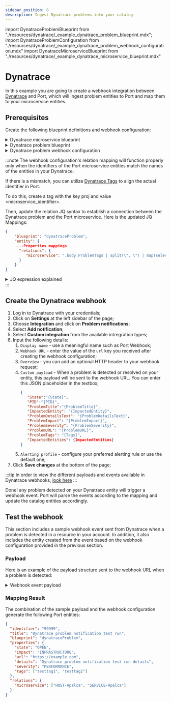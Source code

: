 ```yaml
---
sidebar_position: 8
description: Ingest Dynatrace problems into your catalog
---
```


import DynatraceProblemBlueprint from "./resources/dynatrace/\_example_dynatrace_problem_blueprint.mdx";
import DynatraceProblemConfiguration from "./resources/dynatrace/\_example_dynatrace_problem_webhook_configuration.mdx"
import DynatraceMicroserviceBlueprint from "./resources/dynatrace/\_example_dynatrace_microservice_blueprint.mdx"

# Dynatrace

In this example you are going to create a webhook integration between [Dynatrace](https://www.dynatrace.com/) and Port, which will ingest problem entities to Port and map them to your microservice entities.

## Prerequisites

Create the following blueprint definitions and webhook configuration:

<details>
<summary>Dynatrace microservice blueprint</summary>
<DynatraceMicroserviceBlueprint/>
</details>

<details>
<summary>Dynatrace problem blueprint</summary>
<DynatraceProblemBlueprint/>
</details>

<details>
<summary>Dynatrace problem webhook configuration</summary>
<DynatraceProblemConfiguration/>
</details>

:::note
The webhook configuration's relation mapping will function properly only when the identifiers of the Port microservice entities match the names of the entities in your Dynatrace.

If there is a mismatch, you can utilize [Dynatrace Tags](https://www.dynatrace.com/support/help/manage/tags-and-metadata) to align the actual identifier in Port.

To do this, create a tag with the key proj and value <microservice_identifier>.

Then, update the relation JQ syntax to establish a connection between the Dynatrace problem and the Port microservice. Here is the updated JQ Mappings:

```json showLineNumbers
{
    "blueprint": "dynatraceProblem",
    "entity": {
     ...Properties mappings
      "relations": {
         "microservice": ".body.ProblemTags | split(\", \") | map(select(test(\"proj:\")) | sub(\"proj:\";\"\"))"
      }
    }
}
```

<details>
<summary>JQ expression explained</summary>
The above JQ expression will split the tags by comma and space, then filter the tags that start with `proj:` and remove the `proj:` prefix from the tag value.
</details>
:::

## Create the Dynatrace webhook

1. Log in to Dynatrace with your credentials;
2. Click on **Settings** at the left sidebar of the page;
3. Choose **Integration** and click on **Problem notifications**;
4. Select **Add notification**;
5. Select **Custom integration** from the available intregration types;
6. Input the following details:
   1. `Display name` - use a meaningful name such as Port Webhook;
   2. `Webhook URL` - enter the value of the `url` key you received after creating the webhook configuration;
   3. `Overview` - you can add an optional HTTP header to your webhook request;
   4. `Custom payload` - When a problem is detected or resolved on your entity, this payload will be sent to the webhook URL. You can enter this JSON placeholder in the textbox;
      ```json showLineNumbers
      {
         "State":"{State}",
         "PID":"{PID}",
         "ProblemTitle":"{ProblemTitle}",
         "ImpactedEntity": "{ImpactedEntity}",
         "ProblemDetailsText": "{ProblemDetailsText}",
         "ProblemImpact": "{ProblemImpact}",
         "ProblemSeverity": "{ProblemSeverity}",
         "ProblemURL": "{ProblemURL}",
         "ProblemTags": "{Tags}",
         "ImpactedEntities": {ImpactedEntities}
      }
      ```
   5. `Alerting profile` - configure your preferred alerting rule or use the default one;
7. Click **Save changes** at the bottom of the page;

:::tip
In order to view the different payloads and events available in Dynatrace webhooks, [look here](https://www.dynatrace.com/support/help/observe-and-explore/notifications-and-alerting/problem-notifications/webhook-integration)
:::

Done! any problem detected on your Dynatrace entity will trigger a webhook event. Port will parse the events according to the mapping and update the catalog entities accordingly.

## Test the webhook

This section includes a sample webhook event sent from Dynatrace when a problem is detected in a resource in your account. In addition, it also includes the entity created from the event based on the webhook configuration provided in the previous section.

### Payload

Here is an example of the payload structure sent to the webhook URL when a problem is detected:

<details>
<summary> Webhook event payload</summary>

```json showLineNumbers
{
  "ImpactedEntities": [
    {
      "type": "HOST",
      "name": "MyHost1",
      "entity": "HOST-Apalca"
    },
    {
      "type": "SERVICE",
      "name": "MyService1",
      "entity": "SERVICE-Apalca"
    }
  ],
  "ImpactedEntity": "MyHost1, MyService1",
  "PID": "99999",
  "ProblemDetailsText": "Dynatrace problem notification test run details",
  "ProblemID": "999",
  "ProblemImpact": "INFRASTRUCTURE",
  "ProblemTitle": "Dynatrace problem notification test run",
  "ProblemURL": "https://example.com",
  "State": "OPEN",
  "ProblemTags": "testtag1, testtag2",
  "ProblemSeverity": "PERFORMANCE"
}
```

</details>

### Mapping Result

The combination of the sample payload and the webhook configuration generate the following Port entities:

```json showLineNumbers
{
  "identifier": "99999",
  "title": "Dynatrace problem notification test run",
  "blueprint": "dynatraceProblem",
  "properties": {
    "state": "OPEN",
    "impact": "INFRASTRUCTURE",
    "url": "https://example.com",
    "details": "Dynatrace problem notification test run details",
    "severity": "PERFORMANCE",
    "tags": ["testtag1", "testtag2"]
  },
  "relations": {
    "microservice": ["HOST-Apalca", "SERVICE-Apalca"]
  }
}
```
